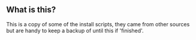 ## What is this?

This is a copy of some of the install scripts, they came from other sources but are handy to keep a backup of until this if 'finished'.
